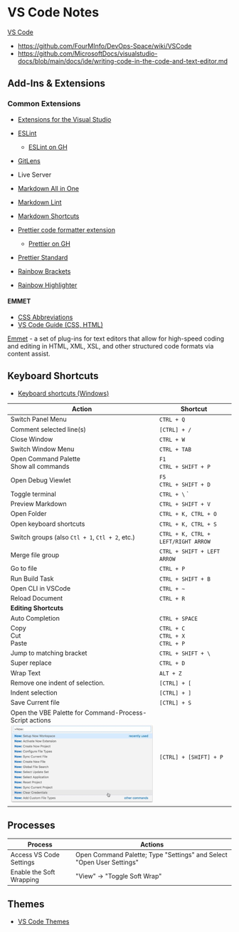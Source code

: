 # VS Code Notes
[VS Code](https://code.visualstudio.com/) 
- https://github.com/FourMInfo/DevOps-Space/wiki/VSCode
- https://github.com/MicrosoftDocs/visualstudio-docs/blob/main/docs/ide/writing-code-in-the-code-and-text-editor.md 

## Add-Ins & Extensions
### Common Extensions  
- [Extensions for the Visual Studio](https://marketplace.visualstudio.com/)  
- [ESLint](https://marketplace.visualstudio.com/items?itemName=dbaeumer.vscode-eslint)  
  - [ESLint on GH](https://github.com/eslint/eslint) 
- [GitLens](https://marketplace.visualstudio.com/items?itemName=eamodio.gitlens)  
- Live Server
- [Markdown All in One](https://marketplace.visualstudio.com/items?itemName=yzhang.markdown-all-in-one)
- [Markdown Lint](https://marketplace.visualstudio.com/items?itemName=DavidAnson.vscode-markdownlint)  
- [Markdown Shortcuts](https://marketplace.visualstudio.com/items?itemName=mdickin.markdown-shortcuts)  
- [Prettier code formatter extension](https://marketplace.visualstudio.com/items?itemName=esbenp.prettier-vscode) 
  - [Prettier on GH](https://github.com/prettier/prettier) 

- [Prettier Standard](https://marketplace.visualstudio.com/items?itemName=numso.prettier-standard-vscode)  
- [Rainbow Brackets](https://marketplace.visualstudio.com/items?itemName=2gua.rainbow-brackets)  
- [Rainbow Highlighter](https://marketplace.visualstudio.com/items?itemName=cobaltblu27.rainbow-highlighter)  

#### EMMET
- [CSS Abbreviations](https://docs.emmet.io/css-abbreviations/)
- [VS Code Guide (CSS, HTML)](https://code.visualstudio.com/docs/editor/emmet)

[Emmet](https://www.emmet.io/) - a set of plug-ins for text editors that allow for high-speed coding and editing in HTML, XML, XSL, and other structured code formats via content assist.

## Keyboard Shortcuts
- [Keyboard shortcuts (Windows)](https://code.visualstudio.com/shortcuts/keyboard-shortcuts-windows.pdf)

| Action | Shortcut |  
| --- | --- | 
| Switch Panel Menu | `CTRL + Q` |  
| Comment selected line(s) | `[CTRL] + /` |  
| Close Window | `CTRL + W` |  
| Switch Window Menu | `CTRL + TAB` |  
| Open Command Palette <BR> Show all commands | `F1` <br> `CTRL + SHIFT + P` | 
| Open Debug Viewlet | `F5` <br> `CTRL + SHIFT + D` | 
| Toggle terminal | `CTRL + \` ` | 
| Preview Markdown | `CTRL + SHIFT + V` | 
| Open Folder | `CTRL + K, CTRL + O` | 
| Open keyboard shortcuts | `CTRL + K, CTRL + S` | 
| Switch groups (also `Ctl + 1`, `Ctl + 2`, etc.) | `CTRL + K, CTRL + LEFT/RIGHT ARROW` | 
| Merge file group | `CTRL + SHIFT + LEFT ARROW` | 
| Go to file | `CTRL + P` |  
| Run Build Task | `CTRL + SHIFT + B` | 
| Open CLI in VSCode | `CTRL + ~` |  
| Reload Document | `CTRL + R` |  
| **Editing Shortcuts** |  |  
| Auto Completion | `CTRL + SPACE` | 
| Copy <BR> Cut <BR> Paste | `CTRL + C` <BR> `CTRL + X` <BR> `CTRL + P` |  
| Jump to matching bracket | `CTRL + SHIFT + \` | 
| Super replace | `CTRL + D` |  
| Wrap Text | `ALT + Z` |  
| Remove one indent of selection. |`[CTRL] + [` |   
| Indent selection | `[CTRL] + ]` |   
| Save Current file |  `[CTRL] + S` |  
| Open the VBE Palette for Command-Process-Script actions <br> ![VBE Palette](https://github.com/MrMikey59/00---Projects/blob/master/00Pictures/VBE%20Palette.png)|`[CTRL] + [SHIFT] + P `|  

## Processes
| Process | Actions |  
| -- | -- |  
| Access VS Code Settings | Open Command Palette; Type "Settings" and Select "Open User Settings" |  
| Enable the Soft Wrapping | "View" -> "Toggle Soft Wrap" |  

## Themes
- [VS Code Themes](https://vscodethemes.com/)  

